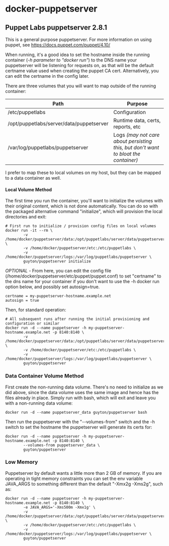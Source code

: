 # docker-puppetserver
## Puppet Labs puppetserver 2.8.1
 
This is a general purpose puppetserver.   For more information on using puppet, see https://docs.puppet.com/puppet/4.10/ 

When running, it's a good idea to set the hostname inside the running container (_-h parameter to "docker run"_) to the DNS name your puppetserver will be listening for requests on, as that will be the default certname value used when creating the puppet CA cert.  Alternatively, you can edit the certname in the config later.

There are three volumes that you will want to map outside of the running container:

| Path | Purpose |
| ---- | ---- |
| /etc/puppetlabs | Configuration |
| /opt/puppetlabs/server/data/puppetserver | Runtime data, certs, reports, etc |
| /var/log/puppetlabs/puppetserver | Logs _(may not care about persisting this, but don't want to bloat the container)_ |

I prefer to map these to local volumes on my host, but they can be mapped to a data container as well.  

#### Local Volume Method
The first time you run the container, you'll want to initialize the volumes with their original content, which is not done automatically.   You can do so with the packaged alternative command "initialize", which will provision the local directories and exit:
```
# First run to initialize / provision config files on local volumes
docker run -it --rm \
        -v /home/docker/puppetserver/data:/opt/puppetlabs/server/data/puppetserver \
        -v /home/docker/puppetserver/etc:/etc/puppetlabs \
        -v /home/docker/puppetserver/logs:/var/log/puppetlabs/puppetserver \
        guyton/puppetserver initialize
```
*OPTIONAL* - From here, you can edit the config file (/home/docker/puppetserver/etc/puppet/puppet.conf) to set "certname" to the dns name for your container if you don't want to use the -h docker run option below, and possibly set autosign=true.
```
certname = my-puppetserver-hostname.example.net
autosign = true
```
Then, for standard operation:
```
# All subsequent runs after running the initial provisioning and configuration or similar
docker run -d --name puppetserver -h my-puppetserver-hostname.example.net -p 8140:8140 \
        -v /home/docker/puppetserver/data:/opt/puppetlabs/server/data/puppetserver \
        -v /home/docker/puppetserver/etc:/etc/puppetlabs \
        -v /home/docker/puppetserver/logs:/var/log/puppetlabs/puppetserver \
        guyton/puppetserver 
```

### Data Container Volume Method
First create the non-running data volume.  There's no need to initialize as we did above, since the data volume uses the same image and hence has the files already in place.  Simply run with bash, which will exit and leave you with a non-running data volume:
```
docker run -d --name puppetserver_data guyton/puppetserver bash
```
Then run the puppetserver with the "--volumes-from" switch and the -h switch to set the hostname the puppetserver will generate its certs for:
```
docker run -d --name puppetserver -h my-puppetserver-hostname.example.net -p 8140:8140 \
        --volumes-from puppetserver_data \
        guyton/puppetserver 
```
### Low Memory 
Puppetserver by default wants a little more than 2 GB of memory.  If you are operating in tight memory constraints you can set the env variable JAVA_ARGS to something different than the default "-Xmx2g -Xms2g", such as:
```
docker run -d --name puppetserver -h my-puppetserver-hostname.example.net -p 8140:8140 \
        -e JAVA_ARGS='-Xms500m -Xmx1g' \
        -v /home/docker/puppetserver/data:/opt/puppetlabs/server/data/puppetserver \
        -v /home/docker/puppetserver/etc:/etc/puppetlabs \
        -v /home/docker/puppetserver/logs:/var/log/puppetlabs/puppetserver \
        guyton/puppetserver 
```


